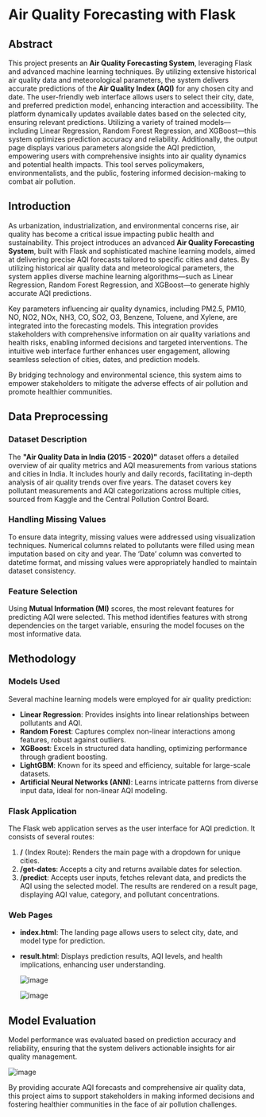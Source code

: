 # Air Quality Forecasting with Flask

## Abstract

This project presents an **Air Quality Forecasting System**, leveraging Flask and advanced machine learning techniques. By utilizing extensive historical air quality data and meteorological parameters, the system delivers accurate predictions of the **Air Quality Index (AQI)** for any chosen city and date. The user-friendly web interface allows users to select their city, date, and preferred prediction model, enhancing interaction and accessibility. The platform dynamically updates available dates based on the selected city, ensuring relevant predictions. Utilizing a variety of trained models—including Linear Regression, Random Forest Regression, and XGBoost—this system optimizes prediction accuracy and reliability. Additionally, the output page displays various parameters alongside the AQI prediction, empowering users with comprehensive insights into air quality dynamics and potential health impacts. This tool serves policymakers, environmentalists, and the public, fostering informed decision-making to combat air pollution.

## Introduction

As urbanization, industrialization, and environmental concerns rise, air quality has become a critical issue impacting public health and sustainability. This project introduces an advanced **Air Quality Forecasting System**, built with Flask and sophisticated machine learning models, aimed at delivering precise AQI forecasts tailored to specific cities and dates. By utilizing historical air quality data and meteorological parameters, the system applies diverse machine learning algorithms—such as Linear Regression, Random Forest Regression, and XGBoost—to generate highly accurate AQI predictions.

Key parameters influencing air quality dynamics, including PM2.5, PM10, NO, NO2, NOx, NH3, CO, SO2, O3, Benzene, Toluene, and Xylene, are integrated into the forecasting models. This integration provides stakeholders with comprehensive information on air quality variations and health risks, enabling informed decisions and targeted interventions. The intuitive web interface further enhances user engagement, allowing seamless selection of cities, dates, and prediction models.

By bridging technology and environmental science, this system aims to empower stakeholders to mitigate the adverse effects of air pollution and promote healthier communities.

## Data Preprocessing

### Dataset Description

The **"Air Quality Data in India (2015 - 2020)"** dataset offers a detailed overview of air quality metrics and AQI measurements from various stations and cities in India. It includes hourly and daily records, facilitating in-depth analysis of air quality trends over five years. The dataset covers key pollutant measurements and AQI categorizations across multiple cities, sourced from Kaggle and the Central Pollution Control Board.

### Handling Missing Values

To ensure data integrity, missing values were addressed using visualization techniques. Numerical columns related to pollutants were filled using mean imputation based on city and year. The ‘Date’ column was converted to datetime format, and missing values were appropriately handled to maintain dataset consistency.

### Feature Selection

Using **Mutual Information (MI)** scores, the most relevant features for predicting AQI were selected. This method identifies features with strong dependencies on the target variable, ensuring the model focuses on the most informative data.

## Methodology

### Models Used

Several machine learning models were employed for air quality prediction:

- **Linear Regression**: Provides insights into linear relationships between pollutants and AQI.
- **Random Forest**: Captures complex non-linear interactions among features, robust against outliers.
- **XGBoost**: Excels in structured data handling, optimizing performance through gradient boosting.
- **LightGBM**: Known for its speed and efficiency, suitable for large-scale datasets.
- **Artificial Neural Networks (ANN)**: Learns intricate patterns from diverse input data, ideal for non-linear AQI modeling.

### Flask Application

The Flask web application serves as the user interface for AQI prediction. It consists of several routes:

1. **/** (Index Route): Renders the main page with a dropdown for unique cities.
2. **/get-dates**: Accepts a city and returns available dates for selection.
3. **/predict**: Accepts user inputs, fetches relevant data, and predicts the AQI using the selected model. The results are rendered on a result page, displaying AQI value, category, and pollutant concentrations.

### Web Pages

- **index.html**: The landing page allows users to select city, date, and model type for prediction.
- **result.html**: Displays prediction results, AQI levels, and health implications, enhancing user understanding.

  ![image](https://github.com/user-attachments/assets/01a18257-c461-4ddc-88e5-ab37fa660756)
  
  ![image](https://github.com/user-attachments/assets/76f22711-c02e-46cf-b571-f7b7be48a952)



## Model Evaluation

Model performance was evaluated based on prediction accuracy and reliability, ensuring that the system delivers actionable insights for air quality management.

![image](https://github.com/user-attachments/assets/6c5aa721-1c5f-4b06-b51e-a9e3591fc1d1)


By providing accurate AQI forecasts and comprehensive air quality data, this project aims to support stakeholders in making informed decisions and fostering healthier communities in the face of air pollution challenges.
